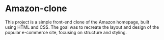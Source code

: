 # Amazon-clone
This project is a simple front-end clone of the Amazon homepage, built using HTML and CSS. The goal was to recreate the layout and design of the popular e-commerce site, focusing on structure and styling.
